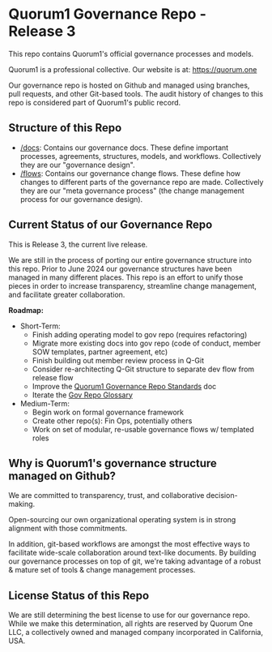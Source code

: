 # Quorum1 Governance Repo - Release 3

This repo contains Quorum1's official governance processes and models. 

Quorum1 is a professional collective. Our website is at: https://quorum.one

Our governance repo is hosted on Github and managed using branches, pull requests, and other Git-based tools. The audit history of changes to this repo is considered part of Quorum1's public record.

## Structure of this Repo

- [/docs](docs/): Contains our governance docs. These define important processes, agreements, structures, models, and workflows. Collectively they are our "governance design".
- [/flows](flows/): Contains our governance change flows. These define how changes to different parts of the governance repo are made. Collectively they are our "meta governance process" (the change management process for our governance design).

## Current Status of our Governance Repo

This is Release 3, the current live release.

We are still in the process of porting our entire governance structure into this repo. Prior to June 2024 our governance structures have been managed in many different places. This repo is an effort to unify those pieces in order to increase transparency, streamline change management, and facilitate greater collaboration.

**Roadmap:**
- Short-Term:
    - Finish adding operating model to gov repo (requires refactoring)
    - Migrate more existing docs into gov repo (code of conduct, member SOW templates, partner agreement, etc)
    - Finish building out member review process in Q-Git
    - Consider re-architecting Q-Git structure to separate dev flow from release flow
    - Improve the [Quorum1 Governance Repo Standards](./standards.md) doc
    - Iterate the [Gov Repo Glossary](./docs/glossary.md)
- Medium-Term:
    - Begin work on formal governance framework
    - Create other repo(s): Fin Ops, potentially others
    - Work on set of modular, re-usable governance flows w/ templated roles

## Why is Quorum1's governance structure managed on Github?

We are committed to transparency, trust, and collaborative decision-making.

Open-sourcing our own organizational operating system is in strong alignment with those commitments. 

In addition, git-based workflows are amongst the most effective ways to facilitate wide-scale collaboration around text-like documents. By building our governance processes on top of git, we're taking advantage of a robust & mature set of tools & change management processes.

## License Status of this Repo

We are still determining the best license to use for our governance repo. While we make this determination, all rights are reserved by Quorum One LLC, a collectively owned and managed company incorporated in California, USA.
